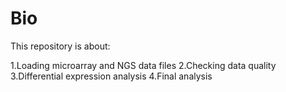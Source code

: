 # Bio
This repository is about:

  1.Loading microarray and NGS data files
  2.Checking data quality
  3.Differential expression analysis
  4.Final analysis
